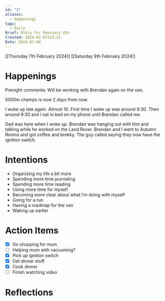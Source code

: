 ```yaml
---
id: "3"
aliases:
  - Happenings
tags:
  - Daily
Brief: Entry for February 8th
Created: 2024-02-07T23:51
Date: 2024-02-08
---
```

[[Thursday 7th February 2024]]
[[Saturday 9th February 2024]]
# Happenings

Prenight comments: Will be working with Brendan again on the van.

  

5000m champs is now 2 days from now.

  

I woke up late again. Almost 10. First time I woke up was around 8:30. Then around 9:30 and I sat in bed on my phone until Brendan called me.

  

Dad was here when I woke up. Brendan was hanging out with him and talking while he worked on the Land Rover. Brendan and I went to Autumn Rooms and got coffee and brekky. The guy called saying they now have the ignition switch.

# Intentions

- Organizing my life a bit more
- Spending more time journaling
- Spending more time reading
- Using more time for myself
- Becoming more clear about what I’m doing with myself
- Going for a run
- Having a roadmap for the van
- Waking up earlier

# Action Items

- [x] Go shopping for mum
- [ ] Helping mum with vacuuming?
- [x] Pick up ignition switch
- [x] Get dinner stuff
- [x] Cook dinner
- [ ] Finish watching video

# Reflections
